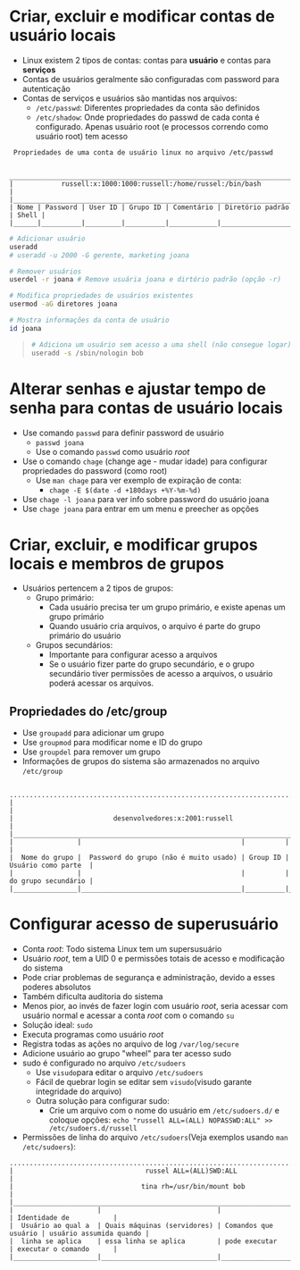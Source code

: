 # Criar, excluir e modificar contas de usuário locais

* Linux existem 2 tipos de contas: contas para **usuário** e contas para **serviços**
* Contas de usuários geralmente são configuradas com password para autenticação
* Contas de serviços e usuários são mantidas nos arquivos:
  * `/etc/passwd`: Diferentes propriedades da conta são definidos
  * `/etc/shadow`: Onde propriedades do passwd de cada conta é configurado. Apenas usuário root (e processos correndo como usuário root) tem acesso

```
 Propriedades de uma conta de usuário linux no arquivo /etc/passwd
 
 ______________________________________________________________________________
|            russell:x:1000:1000:russell:/home/russel:/bin/bash                |
|______________________________________________________________________________|
| Nome | Password | User ID | Grupo ID | Comentário | Diretório padrão | Shell |
|______|__________|_________|__________|____________|__________________|_______|
```

```bash
# Adicionar usuário
useradd
# useradd -u 2000 -G gerente, marketing joana

# Remover usuários
userdel -r joana # Remove usuária joana e dirtório padrão (opção -r)

# Modifica propriedades de usuários existentes
usermod -aG diretores joana

# Mostra informações da conta de usuário
id joana
```
> ```bash
> # Adiciona um usuário sem acesso a uma shell (não consegue logar)
> useradd -s /sbin/nologin bob
> ```

# Alterar senhas e ajustar tempo de senha para contas de usuário locais

* Use comando `passwd` para definir password de usuário
  - `passwd joana`
  - Use o comando `passwd` como usuário _root_
* Use o comando `chage` (change age - mudar idade) para configurar propriedades do password (como root)
  - Use `man chage` para ver exemplo de expiração de conta:
    - `chage -E $(date -d +180days +%Y-%m-%d)`
* Use `chage -l joana` para ver info sobre password do usuário joana
* Use `chage joana` para entrar em um menu e preecher as opções

# Criar, excluir, e modificar grupos locais e membros de grupos

* Usuários pertencem a 2 tipos de grupos:
  - Grupo primário:
    - Cada usuário precisa ter um grupo primário, e existe apenas um grupo primário
    - Quando usuário cria arquivos, o arquivo é parte do grupo primário do usuário
  - Grupos secundários:
    - Importante para configurar acesso a arquivos
    - Se o usuário fizer parte do grupo secundário, e o grupo secundário tiver permissões de acesso a arquivos, o usuário poderá acessar os arquivos.

## Propriedades do /etc/group

* Use `groupadd` para adicionar um grupo
* Use `groupmod` para modificar nome e ID do grupo
* Use `groupdel` para remover um grupo
* Informações de grupos do sistema são armazenados no arquivo `/etc/group`

```
 ..........................................................................................
|                                                                                          |
|                         desenvolvedores:x:2001:russell                                   |
|__________________________________________________________________________________________|
|                |                                        |          |                     |
|  Nome do grupo |  Password do grupo (não é muito usado) | Group ID | Usuário como parte  |
|                |                                        |          | do grupo secundário |
|________________|________________________________________|__________|_____________________|
```
# Configurar acesso de superusuário

* Conta _root_: Todo sistema Linux tem um supersusuário
* Usuário _root_, tem a UID 0 e permissões totais de acesso e modificação do sistema
* Pode criar problemas de segurança e administração, devido a esses poderes absolutos
* Também dificulta auditoria do sistema
* Menos pior, ao invés de fazer login com usuário _root_, seria acessar com usuário normal e acessar a conta _root_ com o comando `su`
* Solução ideal: `sudo`
* Executa programas como usuário _root_
* Registra todas as ações no arquivo de log `/var/log/secure`
* Adicione usuário ao grupo "wheel" para ter acesso sudo
* sudo é configurado no arquivo `/etc/sudoers`
  - Use `visudo`para editar o arquivo `/etc/sudoers`
  - Fácil de quebrar login se editar sem `visudo`(visudo garante integridade do arquivo)
  - Outra solução para configurar sudo:
    - Crie um arquivo com o nome do usuário em `/etc/sudoers.d/` e coloque opções: `echo "russell ALL=(ALL) NOPASSWD:ALL" >> /etc/sudoers.d/russell`
* Permissões de linha do arquivo `/etc/sudoers`(Veja exemplos usando `man /etc/sudoers`):

```
......................................................................................................
|                                 russel ALL=(ALL)SWD:ALL                                            |
|                                tina rh=/usr/bin/mount bob                                          |
|____________________________________________________________________________________________________|
|                     |                             |                      | Identidade de           |
|  Usuário ao qual a  | Quais máquinas (servidores) | Comandos que usuário | usuário assumida quando |
|  linha se aplica    | essa linha se aplica        | pode executar        | executar o comando      |
|_____________________|_____________________________|______________________|_________________________|
```

